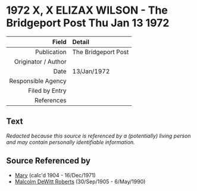 ﻿---
layout: page
permalink: /sources/s22454760
---

# 1972 X, X ELIZAX WILSON - The Bridgeport Post Thu Jan 13 1972

Field | Detail
---:|:---
Publication | The Bridgeport Post
Originator / Author | 
Date | 13/Jan/1972
Responsible Agency | 
Filed by Entry | 
References | 

## Text

_Redacted because this source is referenced by a (potentially) living person and may contain personally identifiable information._

## Source Referenced by

* [Mary](../people/@99819804@-mary-b1904-d1971-12-16.md) (calc'd 1904 - 16/Dec/1971)
* [Malcolm DeWitt Roberts](../people/@21721539@-malcolm-dewitt-roberts-b1905-9-30-d1990-5-6.md) (30/Sep/1905 - 6/May/1990)
